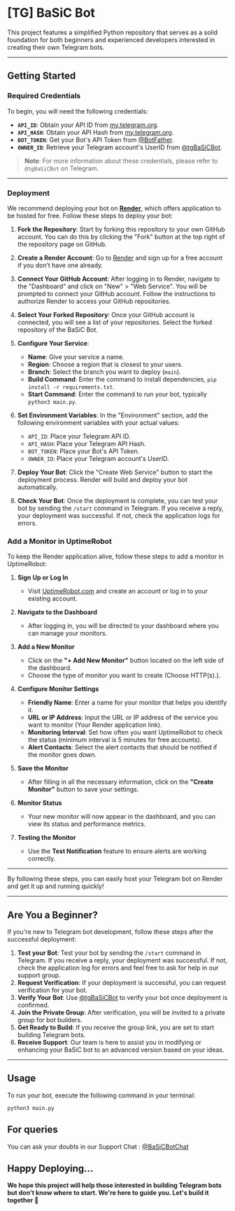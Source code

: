 # [TG] BaSiC Bot

This project features a simplified Python repository that serves as a solid foundation for both beginners and experienced developers interested in creating their own Telegram bots.

---

## Getting Started

### Required Credentials

To begin, you will need the following credentials:

- **`API_ID`**: Obtain your API ID from [my.telegram.org](https://my.telegram.org).
- **`API_HASH`**: Obtain your API Hash from [my.telegram.org](https://my.telegram.org).
- **`BOT_TOKEN`**: Get your Bot's API Token from [@BotFather](https://t.me/BotFather).
- **`OWNER_ID`**: Retrieve your Telegram account's UserID from [@tgBaSiCBot](https://t.me/tgBaSiCBot).

> **Note**: For more information about these credentials, please refer to `@tgBaSiCBot` on Telegram.

---

### Deployment

We recommend deploying your bot on **[Render](https://render.com/)**, which offers application to be hosted for free. Follow these steps to deploy your bot:

1. **Fork the Repository**: Start by forking this repository to your own GitHub account. You can do this by clicking the "Fork" button at the top right of the repository page on GitHub.

2. **Create a Render Account**: Go to [Render](https://render.com/) and sign up for a free account if you don’t have one already.

3. **Connect Your GitHub Account**: After logging in to Render, navigate to the "Dashboard" and click on "New" > "Web Service". You will be prompted to connect your GitHub account. Follow the instructions to authorize Render to access your GitHub repositories.

4. **Select Your Forked Repository**: Once your GitHub account is connected, you will see a list of your repositories. Select the forked repository of the BaSiC Bot.

5. **Configure Your Service**:
   - **Name**: Give your service a name.
   - **Region**: Choose a region that is closest to your users.
   - **Branch**: Select the branch you want to deploy (`main`).
   - **Build Command**: Enter the command to install dependencies, `pip install -r requirements.txt`.
   - **Start Command**: Enter the command to run your bot, typically `python3 main.py`.

6. **Set Environment Variables**: In the "Environment" section, add the following environment variables with your actual values:
   - `API_ID`: Place your Telegram API ID.
   - `API_HASH`: Place your Telegram API Hash.
   - `BOT_TOKEN`: Place your Bot's API Token.
   - `OWNER_ID`: Place your Telegram account's UserID.

7. **Deploy Your Bot**: Click the "Create Web Service" button to start the deployment process. Render will build and deploy your bot automatically.

8. **Check Your Bot**: Once the deployment is complete, you can test your bot by sending the `/start` command in Telegram. If you receive a reply, your deployment was successful. If not, check the application logs for errors.

### Add a Monitor in UptimeRobot

To keep the Render application alive, follow these steps to add a monitor in UptimeRobot:

1. **Sign Up or Log In**
   - Visit [UptimeRobot.com](https://uptimerobot.com) and create an account or log in to your existing account.

2. **Navigate to the Dashboard**
   - After logging in, you will be directed to your dashboard where you can manage your monitors.

3. **Add a New Monitor**
   - Click on the **"+ Add New Monitor"** button located on the left side of the dashboard.
   - Choose the type of monitor you want to create (Choose HTTP(s).).

4. **Configure Monitor Settings**
   - **Friendly Name**: Enter a name for your monitor that helps you identify it.
   - **URL or IP Address**: Input the URL or IP address of the service you want to monitor (Your Render application link).
   - **Monitoring Interval**: Set how often you want UptimeRobot to check the status (minimum interval is 5 minutes for free accounts).
   - **Alert Contacts**: Select the alert contacts that should be notified if the monitor goes down.

5. **Save the Monitor**
   - After filling in all the necessary information, click on the **"Create Monitor"** button to save your settings.

6. **Monitor Status**
   - Your new monitor will now appear in the dashboard, and you can view its status and performance metrics.

7. **Testing the Monitor**
   - Use the **Test Notification** feature to ensure alerts are working correctly.
---

By following these steps, you can easily host your Telegram bot on Render and get it up and running quickly!

---

## Are You a Beginner?

If you're new to Telegram bot development, follow these steps after the successful deployment:

1. **Test your Bot**: Test your bot by sending the `/start` command in Telegram. If you receive a reply, your deployment was successful. If not, check the application log for errors and feel free to ask for help in our support group.
2. **Request Verification**: If your deployment is successful, you can request verification for your bot.
3. **Verify Your Bot**: Use [@tgBaSiCBot](https://t.me/tgBaSiCBot) to verify your bot once deployment is confirmed.
4. **Join the Private Group**: After verification, you will be invited to a private group for bot builders.
5. **Get Ready to Build**: If you receive the group link, you are set to start building Telegram bots.
6. **Receive Support**: Our team is here to assist you in modifying or enhancing your BaSiC bot to an advanced version based on your ideas.

---

## Usage

To run your bot, execute the following command in your terminal:

`python3 main.py`

## For queries 

You can ask your doubts in our Support Chat : [@BaSiCBotChat](https://t.me/BaSiCBotChat)

## Happy Deploying...

**We hope this project will help those interested in building Telegram bots but don't know where to start. We're here to guide you. Let's build it together 🎉**


